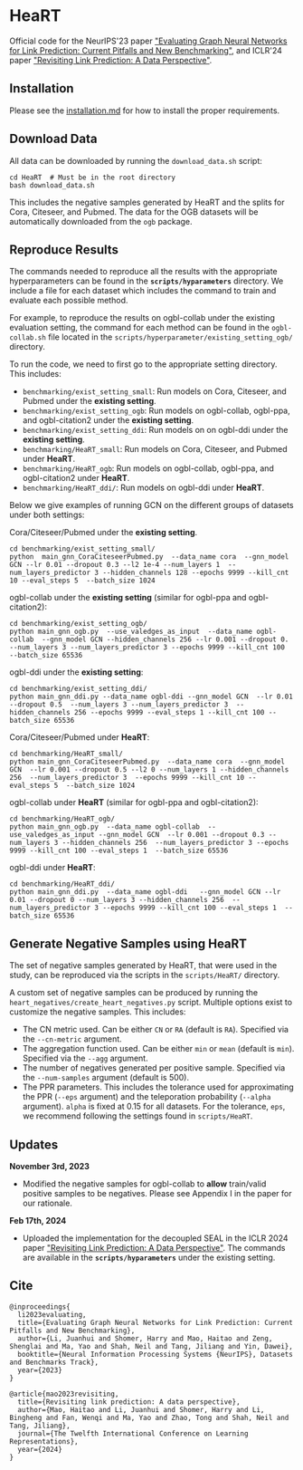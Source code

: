 # HeaRT

Official code for the NeurIPS'23 paper ["Evaluating Graph Neural Networks for Link Prediction: Current Pitfalls and New Benchmarking"](https://arxiv.org/pdf/2306.10453.pdf), and ICLR'24 paper ["Revisiting Link Prediction: A Data Perspective"](https://arxiv.org/pdf/2310.00793.pdf).


## Installation

Please see the [installation.md](./installation.md) for how to install the proper requirements. 


## Download Data

All data can be downloaded by running the `download_data.sh` script:
```
cd HeaRT  # Must be in the root directory
bash download_data.sh
``` 
This includes the negative samples generated by HeaRT and the splits for Cora, Citeseer, and Pubmed. The data for the OGB datasets will be automatically downloaded from the `ogb` package.

## Reproduce Results

The commands needed to reproduce all the results with the appropriate hyperparameters can be found in the **`scripts/hyparameters`** directory. We include a file for each dataset which includes the command to train and evaluate each possible method.

For example, to reproduce the results on ogbl-collab under the existing evaluation setting, the command for each method can be found in the `ogbl-collab.sh` file located in the `scripts/hyperparameter/existing_setting_ogb/` directory. 

To run the code, we need to first go to the appropriate setting directory. This includes:
- `benchmarking/exist_setting_small`: Run models on Cora, Citeseer, and Pubmed under the **existing setting**.
- `benchmarking/exist_setting_ogb`: Run models on ogbl-collab, ogbl-ppa, and ogbl-citation2 under the **existing setting**.
- `benchmarking/exist_setting_ddi`: Run models on on ogbl-ddi under the **existing setting**.
- `benchmarking/HeaRT_small`: Run models on Cora, Citeseer, and Pubmed under **HeaRT**.
- `benchmarking/HeaRT_ogb`: Run models on ogbl-collab, ogbl-ppa, and ogbl-citation2 under **HeaRT**.
- `benchmarking/HeaRT_ddi/`: Run models on ogbl-ddi under **HeaRT**.

Below we give examples of running GCN on the different groups of datasets under both settings:

Cora/Citeseer/Pubmed under the **existing setting**.
```
cd benchmarking/exist_setting_small/
python  main_gnn_CoraCiteseerPubmed.py  --data_name cora  --gnn_model GCN --lr 0.01 --dropout 0.3 --l2 1e-4 --num_layers 1  --num_layers_predictor 3 --hidden_channels 128 --epochs 9999 --kill_cnt 10 --eval_steps 5  --batch_size 1024
```

ogbl-collab under the **existing setting** (similar for ogbl-ppa and ogbl-citation2):
```
cd benchmarking/exist_setting_ogb/
python main_gnn_ogb.py  --use_valedges_as_input  --data_name ogbl-collab  --gnn_model GCN --hidden_channels 256 --lr 0.001 --dropout 0.  --num_layers 3 --num_layers_predictor 3 --epochs 9999 --kill_cnt 100  --batch_size 65536 
```

ogbl-ddi under the **existing setting**:
```
cd benchmarking/exist_setting_ddi/
python main_gnn_ddi.py --data_name ogbl-ddi --gnn_model GCN  --lr 0.01 --dropout 0.5  --num_layers 3 --num_layers_predictor 3  --hidden_channels 256 --epochs 9999 --eval_steps 1 --kill_cnt 100 --batch_size 65536 
```

Cora/Citeseer/Pubmed under **HeaRT**:
```
cd benchmarking/HeaRT_small/
python main_gnn_CoraCiteseerPubmed.py  --data_name cora  --gnn_model GCN  --lr 0.001 --dropout 0.5 --l2 0 --num_layers 1 --hidden_channels 256  --num_layers_predictor 3  --epochs 9999 --kill_cnt 10 --eval_steps 5  --batch_size 1024 
```

ogbl-collab under **HeaRT** (similar for ogbl-ppa and ogbl-citation2):
```
cd benchmarking/HeaRT_ogb/
python main_gnn_ogb.py  --data_name ogbl-collab  --use_valedges_as_input --gnn_model GCN  --lr 0.001 --dropout 0.3 --num_layers 3 --hidden_channels 256  --num_layers_predictor 3 --epochs 9999 --kill_cnt 100 --eval_steps 1  --batch_size 65536  
```

ogbl-ddi under **HeaRT**:
```
cd benchmarking/HeaRT_ddi/
python main_gnn_ddi.py  --data_name ogbl-ddi   --gnn_model GCN --lr 0.01 --dropout 0 --num_layers 3 --hidden_channels 256  --num_layers_predictor 3 --epochs 9999 --kill_cnt 100 --eval_steps 1  --batch_size 65536    
```



## Generate Negative Samples using HeaRT

The set of negative samples generated by HeaRT, that were used in the study, can be reproduced via the scripts in the `scripts/HeaRT/` directory. 

A custom set of negative samples can be produced by running the `heart_negatives/create_heart_negatives.py` script. Multiple options exist to customize the negative samples. This includes:
- The CN metric used. Can be either `CN` or `RA` (default is `RA`). Specified via the `--cn-metric` argument.
- The aggregation function used. Can be either `min` or `mean` (default is `min`). Specified via the `--agg` argument.
- The number of negatives generated per positive sample. Specified via the `--num-samples` argument (default is 500).
- The PPR parameters. This includes the tolerance used for approximating the PPR (`--eps` argument) and the teleporation probability (`--alpha` argument). `alpha` is fixed at 0.15 for all datasets. For the tolerance, `eps`, we recommend following the settings found in `scripts/HeaRT`.


## Updates

**November 3rd, 2023**
* Modified the negative samples for ogbl-collab to **allow** train/valid positive samples to be negatives. Please see Appendix I in the paper for our rationale. 

**Feb 17th, 2024**
* Uploaded the implementation for the decoupled SEAL in the ICLR 2024 paper ["Revisiting Link Prediction: A Data Perspective"](https://arxiv.org/pdf/2310.00793.pdf). The commands are available in the **`scripts/hyparameters`** under the existing setting.

## Cite
```
@inproceedings{
  li2023evaluating,
  title={Evaluating Graph Neural Networks for Link Prediction: Current Pitfalls and New Benchmarking},
  author={Li, Juanhui and Shomer, Harry and Mao, Haitao and Zeng, Shenglai and Ma, Yao and Shah, Neil and Tang, Jiliang and Yin, Dawei},
  booktitle={Neural Information Processing Systems {NeurIPS}, Datasets and Benchmarks Track},
  year={2023}
}
```
```
@article{mao2023revisiting,
  title={Revisiting link prediction: A data perspective},
  author={Mao, Haitao and Li, Juanhui and Shomer, Harry and Li, Bingheng and Fan, Wenqi and Ma, Yao and Zhao, Tong and Shah, Neil and Tang, Jiliang},
  journal={The Twelfth International Conference on Learning Representations},
  year={2024}
}
```
